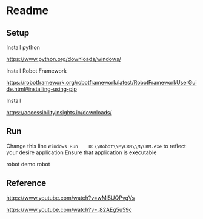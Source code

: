 # Readme

## Setup

Install python

https://www.python.org/downloads/windows/

Install Robot Framework

https://robotframework.org/robotframework/latest/RobotFrameworkUserGuide.html#installing-using-pip

Install

https://accessibilityinsights.io/downloads/

## Run

Change this line `Windows Run    D:\\Robot\\MyCRM\\MyCRM.exe` to reflect your desire application
Ensure that application is executable

robot demo.robot

## Reference

https://www.youtube.com/watch?v=wMl5UQPvgVs

https://www.youtube.com/watch?v=_82AEg5u59c